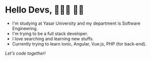 # Hello Devs, 🧑🏻‍💻 👋🏼


- I'm studying at Yasar University and my department is Software Engineering. 
- I'm trying to be a full stack developer. 
- I love searching and learning new stuffs.
- Currently trying to learn Ionic, Angular, Vue.js, PHP (for back-end).

_Let's code together!_

